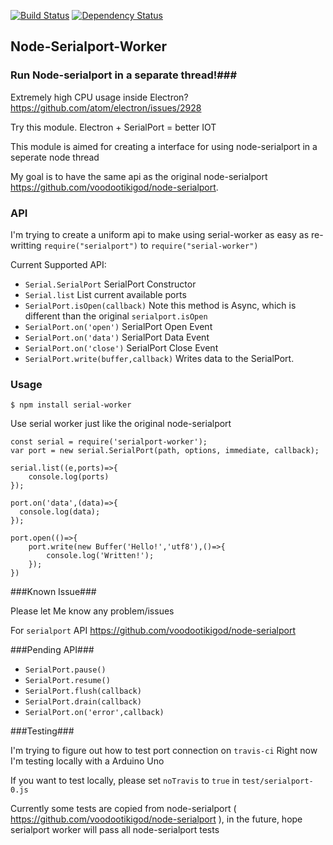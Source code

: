 [![Build Status](https://travis-ci.org/weiway/node-serialport-worker.svg?branch=master)](https://travis-ci.org/weiway/node-serialport-worker)
[![Dependency Status](https://david-dm.org/weiway/node-serialport-worker.svg)](https://david-dm.org/weiway/node-serialport-worker)

## Node-Serialport-Worker ##

### Run Node-serialport in a separate thread!###

Extremely high CPU usage inside Electron? https://github.com/atom/electron/issues/2928

Try this module. Electron + SerialPort = better IOT

This module is aimed for creating a interface for using node-serialport in a seperate node thread

My goal is to have the same api as the original node-serialport https://github.com/voodootikigod/node-serialport.


### API ###
I'm trying to create a uniform api to make using serial-worker as easy as re-writting          ```require("serialport")``` to  ```require("serial-worker")```

Current Supported API:

-  ```Serial.SerialPort``` SerialPort Constructor
-  ```Serial.list``` List current available ports
-  ```SerialPort.isOpen(callback)``` Note this method is Async, which is different than the original ```serialport.isOpen```
-  ```SerialPort.on('open')``` SerialPort Open Event
-  ```SerialPort.on('data')``` SerialPort Data Event
-  ```SerialPort.on('close')``` SerialPort Close Event
-  ```SerialPort.write(buffer,callback)``` Writes data to the SerialPort.




### Usage ###
```
$ npm install serial-worker
```

Use serial worker just like the original node-serialport

```
const serial = require('serialport-worker');
var port = new serial.SerialPort(path, options, immediate, callback);

serial.list((e,ports)=>{
    console.log(ports)
});

port.on('data',(data)=>{
  console.log(data);
});

port.open(()=>{
    port.write(new Buffer('Hello!','utf8'),()=>{
        console.log('Written!');
    });
})
```

###Known Issue###

Please let Me know any problem/issues


For ```serialport``` API https://github.com/voodootikigod/node-serialport

###Pending API###

- ```SerialPort.pause()```
- ```SerialPort.resume()```
- ```SerialPort.flush(callback)```
- ```SerialPort.drain(callback)```
- ```SerialPort.on('error',callback)```

###Testing###

I'm trying to figure out how to test port connection on ```travis-ci```
Right now I'm testing locally with a Arduino Uno

If you want to test locally, please set ```noTravis``` to ```true``` in ```test/serialport-0.js```






Currently some tests are copied from node-serialport ( https://github.com/voodootikigod/node-serialport ), in the future, hope serialport worker will pass all node-serialport tests
